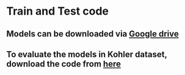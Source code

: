 # Train and Test code


## Models can be downloaded via [Google drive](https://drive.google.com/file/d/1YGcnisPd-pSHIphPMgdS1NIsmLU2RUMn/view?usp=sharing)


## To evaluate the models in Kohler dataset, download the code from [here](http://webdav.is.mpg.de/pixel/benchmark4camerashake/)
